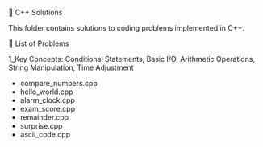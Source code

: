 🚀 C++ Solutions

This folder contains solutions to coding problems implemented in C++.

📝 List of Problems

1_Key Concepts: Conditional Statements, Basic I/O, Arithmetic Operations, String Manipulation, Time Adjustment
- compare_numbers.cpp
- hello_world.cpp
- alarm_clock.cpp
- exam_score.cpp
- remainder.cpp
- surprise.cpp
- ascii_code.cpp
